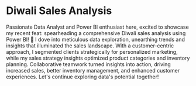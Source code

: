 # Diwali Sales Analysis

Passionate Data Analyst and Power BI enthusiast here, excited to showcase my recent feat: spearheading a comprehensive Diwali sales analysis using Power BI! 🚀 I dove into meticulous data exploration, unearthing trends and insights that illuminated the sales landscape. With a customer-centric approach, I segmented clients strategically for personalized marketing, while my sales strategy insights optimized product categories and inventory planning. Collaborative teamwork turned insights into action, driving increased sales, better inventory management, and enhanced customer experiences. Let's continue exploring data's potential together!